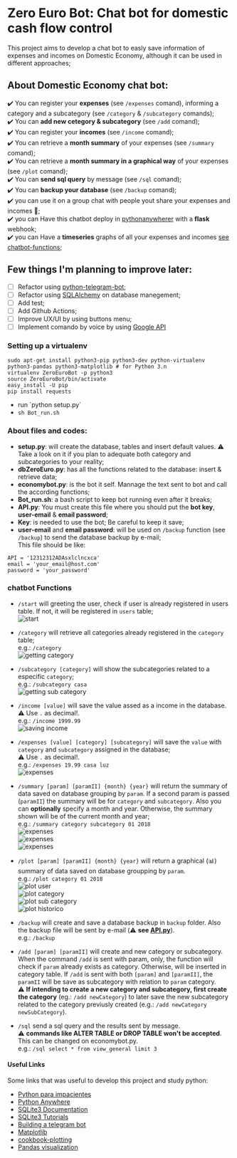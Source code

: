 # Zero Euro Bot: Chat bot for domestic cash flow control  

This project aims to develop a chat bot to easly save information of expenses and incomes on Domestic Economy, although it can be used in different approaches;

## About Domestic Economy chat bot:  
  
:heavy_check_mark: You can register your **expenses** (see `/expenses` comand), informing a category and a subcategory (see `/category` & `/subcategory` comands);  
:heavy_check_mark: You can **add new cetegory & subcategory** (see `/add` comand);  
:heavy_check_mark: You can register your **incomes** (see `/income` comand);  
:heavy_check_mark: You can retrieve a **month summary** of your expenses (see `/summary` comand);  
:heavy_check_mark: You can retrieve a **month summary in a graphical way** of your expenses (see `/plot` comand);  
:heavy_check_mark: You can **send sql query** by message (see `/sql` comand);  
:heavy_check_mark: You can **backup your database** (see `/backup` comand);  
:heavy_check_mark: you can use it on a group chat with people yout share your expenses and incomes :couple:;  
:heavy_check_mark: you can Have this chatbot deploy in [pythonanywherer](www.pythonanywhere.com) with a **flask** webhook;  
:heavy_check_mark: you can Have a **timeseries** graphs of all your expenses and incomes [see chatbot-functions](#chatbot-functions);  

## Few things I'm planning to improve later:
- [ ] Refactor using [python-telegram-bot](https://pypi.org/project/python-telegram-bot/);
- [ ] Refactor using [SQLAlchemy](https://www.sqlalchemy.org/) on database manegement;
- [ ] Add test;
- [ ] Add Github Actions;
- [ ] Improve UX/UI by using buttons menu;  
- [ ] Implement comando by voice by using [Google API](https://aiyprojects.withgoogle.com/voice/#makers-guide-1-2--python-api-reference)  

### Setting up a virtualenv
```
sudo apt-get install python3-pip python3-dev python-virtualenv python3-pandas python3-matplotlib # for Python 3.n
virtualenv ZeroEuroBot -p python3 
source ZeroEuroBot/bin/activate
easy_install -U pip
pip install requests
```

* run `python setup.py´
* `sh Bot_run.sh`

### About files and codes:  
  
* **setup.py**: will create the database, tables and insert default values. 
:warning: Take a look on it if you plan to adequate both category and subcategories to your reality;  
* **dbZeroEuro.py**: has all the functions related to the database: insert & retrieve data;  
* **economybot.py**: is the bot it self. Mannage the text sent to bot and call the according functions;  
* **Bot_run.sh**: a bash script to keep bot running even after it breaks;
* **API.py**: You must create this file where you should put the **bot key**, **user-email** & **email password**;  
 * **Key**: is needed to use the bot; Be careful to keep it save;  
 * **user-email** and **email password**: will be used on `/backup` function (see `/backup`) to send the database backup by e-mail;  
This file should be like:  
```
API = '12312312ADAsxlclncxca'
email = 'your_email@host.com'
password = 'your_password'
```  

### chatbot Functions
* `/start` will greeting the user, check if user is already registered in users table. If not, it will be registered in `users` table;  
![start](img/start.png)  

* `/category` will retrieve all categories already registered in the `category` table;  
e.g.: `/category`  
![getting category](img/getcategory.png)  

* `/subcategory [category]` will show the subcategories related to a especific `category`;  
e.g.: `/subcategory casa`  
![getting sub category](img/getsubcat.png)  

* `/income [value]` will save the value assed as a income in the database.  
:warning: Use `.` as decimal!.  
e.g.: `/income 1999.99`  
![saving income](img/income.png)  

* `/expenses [value] [category] [subcategory]` will save the `value` with `category` and `subcategory` assigned in the database;  
:warning: Use `.` as decimal!.  
e.g.: `/expenses 19.99 casa luz`  
![expenses](img/expenses.png)  

* `/summary [param] [paramII] {month} {year}` will return the summary of data saved on database grouping by `param`. If a second param is passed (`paramII`) the summary will be for `category` and `subcategory`. Also you can **optionally** specify a month and year. Otherwise, the summary shown will be of the current month and year;  
e.g.: `/summary category subcategory 01 2018`  
![expenses](img/summaryparamuser.png)  
![expenses](img/summarycategory.png)  
![expenses](img/summaryparamII.png)  

* `/plot [param] [paramII] {month} {year}` will return a graphical (:bar_chart:) summary of data saved on database groupping by `param`.  
e.g.: `/plot category 01 2018`  
![plot user](img/plotuser.png)  
![plot category](img/plotcategory.png)  
![plot sub category](img/plotsubcategory.png)  
![plot historico](img/plothistorico.png)  

* `/backup` will create and save a database backup in `backup` folder. Also the backup file will be sent by e-mail (:warning: **see [API.py](#about-files-and-codes)**).  
e.g.: `/backup`  

* `/add [param] [paramII]` will create and new category or subcategory. When the command `/add` is sent with param, only, the function will check if `param` already exists as category. Otherwise, will be inserted in category table. If `/add` is sent with both `[param]` and `[paramII]`, the `paramII` will be save as subcategory with relation to `param` category.  
:warning: **If intending to create a new category and subcategory, first create the category** (eg.: `/add newCategory`) to later save the new subcategory related to the category previusly created (e.g.: `/add newCategory newSubCategory`).  


* `/sql` send a sql query and the results sent by message.  
:warning: **commands like ALTER TABLE or DROP TABLE won't be accepted**. This can be changed on economybot.py.  
e.g.: `/sql select * from view_general limit 3`  

#### Useful Links  
Some links that was useful to develop this project and study python:
* [Python para impacientes](http://python-para-impacientes.blogspot.com.ar)
* [Python Anywhere](https://www.pythonanywhere.com)
* [SQLite3 Documentation](https://sqlite.org/docs.html)
* [SQLite3 Tutorials](http://www.sqlitetutorial.net/)
* [Building a telegram bot](https://www.codementor.io/garethdwyer/building-a-telegram-bot-using-python-part-1-goi5fncay)
* [Matplotlib](https://stackoverflow.com/questions/32244019/how-to-rotate-x-axis-tick-labels-in-pandas-barplot)
* [cookbook-plotting](https://pandas.pydata.org/pandas-docs/stable/cookbook.html#cookbook-plotting)
* [Pandas visualization](https://pandas.pydata.org/pandas-docs/stable/visualization.html#visualization-barplot)

